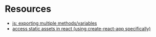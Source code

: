 # Resources

- [js: exporting multiple methods/variables](http://2ality.com/2014/09/es6-modules-final.html#named-exports-several-per-module)
- [access static assets in react (using create-react-app specifically)](https://stackoverflow.com/a/48037875)
